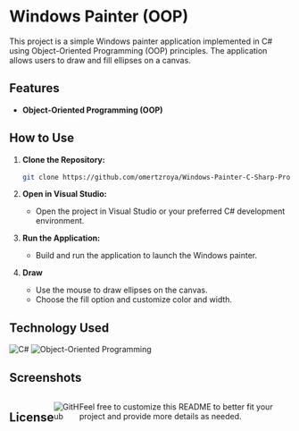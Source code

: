 # Windows Painter (OOP) 

This project is a simple Windows painter application implemented in C# using Object-Oriented Programming (OOP) principles. The application allows users to draw and fill ellipses on a canvas.

## Features
- **Object-Oriented Programming (OOP)**

## How to Use
1. **Clone the Repository:**
   ```bash
   git clone https://github.com/omertzroya/Windows-Painter-C-Sharp-Project.git
   ```

2. **Open in Visual Studio:**
   - Open the project in Visual Studio or your preferred C# development environment.

3. **Run the Application:**
   - Build and run the application to launch the Windows painter.

4. **Draw**
   - Use the mouse to draw ellipses on the canvas.
   - Choose the fill option and customize color and width.
     
## Technology Used
<div>
 <img src='https://img.shields.io/badge/C%23-239120?style=for-the-badge&logo=c-sharp&logoColor=white' alt='C#'/>
 <img src='https://img.shields.io/badge/OOP-239120?style=for-the-badge&logo=oop&logoColor=white' alt='Object-Oriented Programming'/>
</div>

## Screenshots
<div style="display: flex; justify-content: space-between;">
    <div style="flex: 1; text-align: center;">
    <img src="Screenshots1.png" width="300" alt="Screenshot 1">
       
</div>

## License
![GitHub](https://img.shields.io/github/license/ItsAlexanderPopov/Simon-game)


---

Feel free to customize this README to better fit your project and provide more details as needed.
